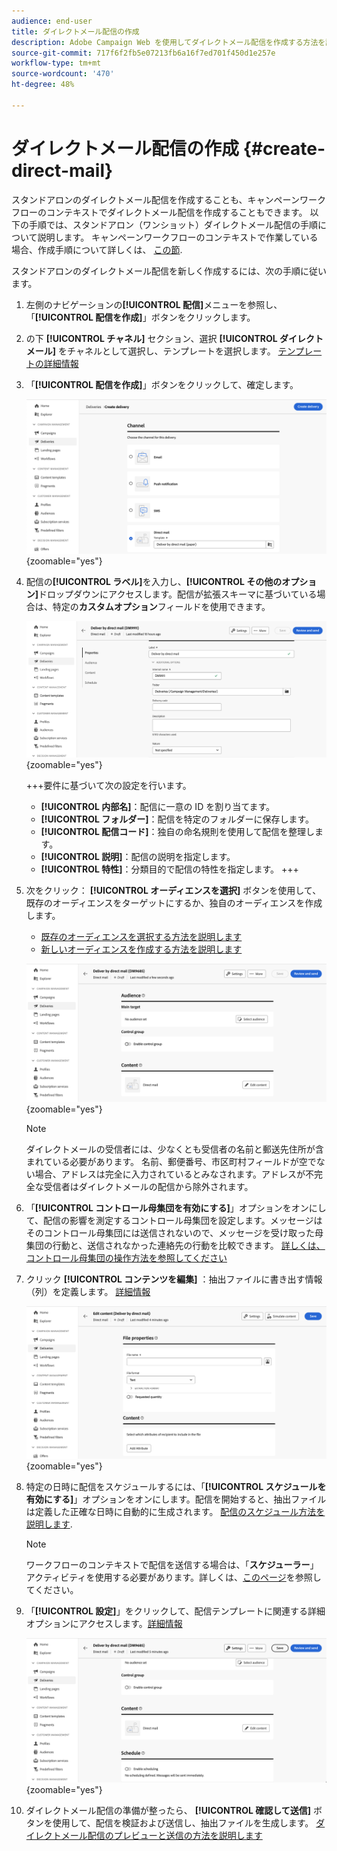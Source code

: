 ```yaml
---
audience: end-user
title: ダイレクトメール配信の作成
description: Adobe Campaign Web を使用してダイレクトメール配信を作成する方法を説明します
source-git-commit: 717f6f2fb5e07213fb6a16f7ed701f450d1e257e
workflow-type: tm+mt
source-wordcount: '470'
ht-degree: 48%

---
```



# ダイレクトメール配信の作成 {#create-direct-mail}

スタンドアロンのダイレクトメール配信を作成することも、キャンペーンワークフローのコンテキストでダイレクトメール配信を作成することもできます。 以下の手順では、スタンドアロン（ワンショット）ダイレクトメール配信の手順について説明します。 キャンペーンワークフローのコンテキストで作業している場合、作成手順について詳しくは、 [この節](../workflows/activities/channels.md#create-a-delivery-in-a-campaign-workflow).

スタンドアロンのダイレクトメール配信を新しく作成するには、次の手順に従います。

1. 左側のナビゲーションの&#x200B;**[!UICONTROL 配信]**&#x200B;メニューを参照し、「**[!UICONTROL 配信を作成]**」ボタンをクリックします。

1. の下 **[!UICONTROL チャネル]** セクション、選択 **[!UICONTROL ダイレクトメール]** をチャネルとして選択し、テンプレートを選択します。 [テンプレートの詳細情報](../msg/delivery-template.md)

1. 「**[!UICONTROL 配信を作成]**」ボタンをクリックして、確定します。

   ![](assets/dm-create.png){zoomable=&quot;yes&quot;}

1. 配信の&#x200B;**[!UICONTROL ラベル]**&#x200B;を入力し、**[!UICONTROL その他のオプション]**&#x200B;ドロップダウンにアクセスします。配信が拡張スキーマに基づいている場合は、特定の&#x200B;**カスタムオプション**&#x200B;フィールドを使用できます。

   ![](assets/dm-properties.png){zoomable=&quot;yes&quot;}

   +++要件に基づいて次の設定を行います。
   * **[!UICONTROL 内部名]**：配信に一意の ID を割り当てます。
   * **[!UICONTROL フォルダー]**：配信を特定のフォルダーに保存します。
   * **[!UICONTROL 配信コード]**：独自の命名規則を使用して配信を整理します。
   * **[!UICONTROL 説明]**：配信の説明を指定します。
   * **[!UICONTROL 特性]**：分類目的で配信の特性を指定します。
+++

1. 次をクリック： **[!UICONTROL オーディエンスを選択]** ボタンを使用して、既存のオーディエンスをターゲットにするか、独自のオーディエンスを作成します。

   * [既存のオーディエンスを選択する方法を説明します](../audience/add-audience.md)
   * [新しいオーディエンスを作成する方法を説明します](../audience/one-time-audience.md)

   ![](assets/dm-audience.png){zoomable=&quot;yes&quot;}

   >[!NOTE]
   >
   >ダイレクトメールの受信者には、少なくとも受信者の名前と郵送先住所が含まれている必要があります。 名前、郵便番号、市区町村フィールドが空でない場合、アドレスは完全に入力されているとみなされます。アドレスが不完全な受信者はダイレクトメールの配信から除外されます。

1. 「**[!UICONTROL コントロール母集団を有効にする]**」オプションをオンにして、配信の影響を測定するコントロール母集団を設定します。メッセージはそのコントロール母集団には送信されないので、メッセージを受け取った母集団の行動と、送信されなかった連絡先の行動を比較できます。 [詳しくは、コントロール母集団の操作方法を参照してください](../audience/control-group.md)

1. クリック **[!UICONTROL コンテンツを編集]** ：抽出ファイルに書き出す情報（列）を定義します。 [詳細情報](content-direct-mail.md)

   ![](assets/dm-content.png){zoomable=&quot;yes&quot;}

1. 特定の日時に配信をスケジュールするには、「**[!UICONTROL スケジュールを有効にする]**」オプションをオンにします。配信を開始すると、抽出ファイルは定義した正確な日時に自動的に生成されます。 [配信のスケジュール方法を説明します](../msg/gs-messages.md#gs-schedule).

   >[!NOTE]
   >
   >ワークフローのコンテキストで配信を送信する場合は、「**スケジューラー**」アクティビティを使用する必要があります。詳しくは、[このページ](../workflows/activities/scheduler.md)を参照してください。

1. 「**[!UICONTROL 設定]**」をクリックして、配信テンプレートに関連する詳細オプションにアクセスします。[詳細情報](../advanced-settings/delivery-settings.md)

   ![](assets/dm-settings.png){zoomable=&quot;yes&quot;}

1. ダイレクトメール配信の準備が整ったら、 **[!UICONTROL 確認して送信]** ボタンを使用して、配信を検証および送信し、抽出ファイルを生成します。 [ダイレクトメール配信のプレビューと送信の方法を説明します](send-direct-mail.md)

